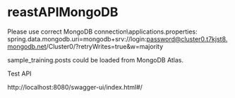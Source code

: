 # reastAPIMongoDB
Please use correct MongoDB connection\applications.properties:
spring.data.mongodb.uri=mongodb+srv://login:password@cluster0.t7kjst8.mongodb.net/Cluster0/?retryWrites=true&w=majority

sample_training.posts could be loaded from MongoDB Atlas.


Test API

http://localhost:8080/swagger-ui/index.html#/
